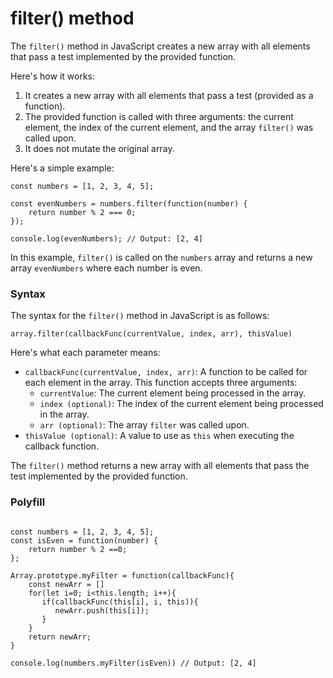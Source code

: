 # filter() method

The `filter()` method in JavaScript creates a new array with all elements that pass a test implemented by the provided function.

Here's how it works:

1. It creates a new array with all elements that pass a test (provided as a function).
2. The provided function is called with three arguments: the current element, the index of the current element, and the array `filter()` was called upon.
3. It does not mutate the original array.

Here's a simple example:

```
const numbers = [1, 2, 3, 4, 5];

const evenNumbers = numbers.filter(function(number) {
    return number % 2 === 0;
});

console.log(evenNumbers); // Output: [2, 4]
```

In this example, `filter()` is called on the `numbers` array and returns a new array `evenNumbers` where each number is even.

### Syntax

The syntax for the `filter()` method in JavaScript is as follows:

```
array.filter(callbackFunc(currentValue, index, arr), thisValue)
```

Here's what each parameter means:

- `callbackFunc(currentValue, index, arr)`: A function to be called for each element in the array. This function accepts three arguments:
  - `currentValue`: The current element being processed in the array.
  - `index (optional)`: The index of the current element being processed in the array.
  - `arr (optional)`: The array `filter` was called upon.
- `thisValue (optional)`: A value to use as `this` when executing the callback function.

The `filter()` method returns a new array with all elements that pass the test implemented by the provided function.

### Polyfill

```

const numbers = [1, 2, 3, 4, 5];
const isEven = function(number) {
    return number % 2 ==0;
};

Array.prototype.myFilter = function(callbackFunc){
    const newArr = []
    for(let i=0; i<this.length; i++){
       if(callbackFunc(this[i], i, this)){
          newArr.push(this[i]);
       }
    }
    return newArr;
}

console.log(numbers.myFilter(isEven)) // Output: [2, 4]

```
